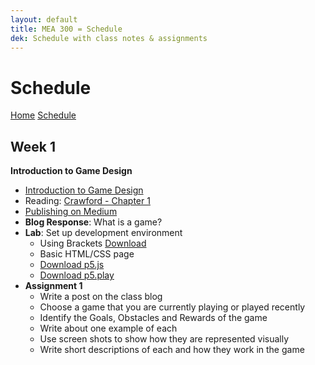 ```yaml
---
layout: default
title: MEA 300 = Schedule
dek: Schedule with class notes & assignments
---
```

# Schedule

[Home](index.html) [Schedule](schedule.html)


## Week 1
**Introduction to Game Design**

- [Introduction to Game Design](week1/)
- Reading: [Crawford - Chapter 1](readings/crawford.pdf)
- [Publishing on Medium](week1/medium.html)
- **Blog Response**: What is a game?
- **Lab**: Set up development environment
	- Using Brackets [Download](http://brackets.io/)
	- Basic HTML/CSS page
	- [Download p5.js](https://github.com/processing/p5.js/releases/download/0.5.14/p5.min.js)
	- [Download p5.play](https://github.com/molleindustria/p5.play/archive/master.zip)
- **Assignment 1**
	- Write a post on the class blog
	- Choose a game that you are currently playing or played recently
	- Identify the Goals, Obstacles and Rewards of the game
	- Write about one example of each
	- Use screen shots to show how they are represented visually
	- Write short descriptions of each and how they work in the game

<!-- 
## Week 2
**Character Design**
- [Characters]
- Reading: [McCloud - Chapter 2](readings/mccloud.pdf)
- **Lab**: Add character to game
	- Events and input
- **Assignemnt 2**
	- At least 5 sketches
	- Digital version of favorite sketch
	- Design main character for endless runner game
	- Create sprites for idle, running, jumping states
	- Post screen shots / photos of everything on the blog

-->

<!-- 
http://owenroberts.github.io/videogames/week8/index.html
http://imranunit40.blogspot.com/2015/05/goals-challenges-and-rewards.html
http://jeremycouillard.com/newMedia/gameDesign.html
http://graysonearle.com/edu/gamepro/
 -->